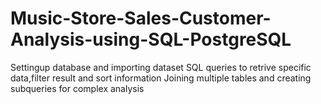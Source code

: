 # Music-Store-Sales-Customer-Analysis-using-SQL-PostgreSQL
Settingup database and importing dataset
SQL queries to retrive specific data,filter result and sort information
Joining multiple tables and creating subqueries for complex analysis

